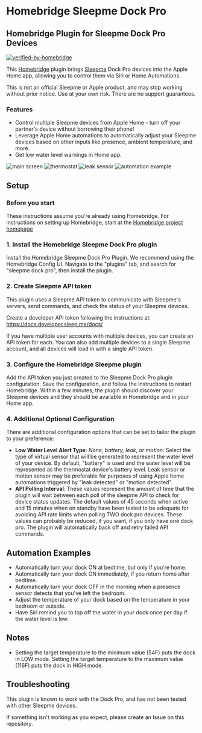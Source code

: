 # Homebridge Sleepme Dock Pro
## Homebridge Plugin for Sleepme Dock Pro Devices

[![verified-by-homebridge](https://badgen.net/badge/homebridge/verified/purple)](https://github.com/homebridge/homebridge/wiki/Verified-Plugins)

This [Homebridge](https://homebridge.io/) plugin brings [Sleepme](https://sleep.me/) Dock Pro devices into the Apple Home app, allowing you to control them via Siri or Home Automations.

This is not an official Sleepme or Apple product, and may stop working without prior notice. Use at your own risk. There are no support guarantees.

### Features

* Control multiple Sleepme devices from Apple Home - turn off your partner's device without borrowing their phone!
* Leverage Apple Home automations to automatically adjust your Sleepme devices based on other inputs like presence, ambient temperature, and more.
* Get low water level warnings in Home app.

![main screen](https://i.imgur.com/B1jF4X2.png) ![thermostat](https://i.imgur.com/xJps1Pq.png) ![leak sensor](https://i.imgur.com/Rkxw1OK.png) ![automation example](https://i.imgur.com/hUdXZ1C.png)

## Setup

### Before you start

These instructions assume you're already using Homebridge.
For instructions on setting up Homebridge, start at the [Homebridge project homepage](https://homebridge.io/)

### 1. Install the Homebridge Sleepme Dock Pro plugin

Install the Homebridge Sleepme Dock Pro Plugin. We recommend using the Homebridge Config UI. Navigate to the "plugins" tab, and search for "sleepme dock pro", then install the plugin.

### 2. Create Sleepme API token 
This plugin uses a Sleepme API token to communicate with Sleepme's servers, send commands, and check the status of your Sleepme devices.

Create a developer API token following the instructions at: https://docs.developer.sleep.me/docs/

If you have multiple user accounts with multiple devices, you can create an API token for each. You can also add multiple devices to a single Sleepme account, and all devices will load in with a single API token.

### 3. Configure the Homebridge Sleepme plugin 

Add the API token you just created to the Sleepme Dock Pro plugin configuration. Save the configuration, and follow the instructions to restart Homebridge. Within a few minutes, the plugin should discover your Sleepme devices and they should be available in Homebridge and in your Home app.

### 4. Additional Optional Configuration 

There are additional configuration options that can be set to tailor the plugin to your preference:

* **Low Water Level Alert Type**: _None, battery, leak, or motion_. Select the type of virtual sensor that will be generated to represent the water level of your device. By default, "battery" is used and the water level will be represented as the thermostat device's battery level. Leak sensor or motion sensor may be preferable for purposes of using Apple home automations triggered by "leak detected" or "motion detected".
* **API Polling Interval**: These values represent the amount of time that the plugin will wait between each poll of the sleepme API to check for device status updates. The default values of 45 seconds when active and 15 minutes when on standby have been tested to be adequate for avoiding API rate limits when polling TWO dock pro devices. These values can probably be reduced, if you want, if you only have one dock pro. The plugin will automatically back off and retry failed API commands.

## Automation Examples

* Automatically turn your dock ON at bedtime, but only if you're home.
* Automatically turn your dock ON immediately, if you return home after bedtime.
* Automatically turn your dock OFF in the morning when a presence sensor detects that you've left the bedroom.
* Adjust the temperature of your dock based on the temperature in your bedroom or outside.
* Have Siri remind you to top off the water in your dock once per day if the water level is low.

## Notes

* Setting the target temperature to the minimum value (54F) puts the dock in LOW mode. Setting the target temperature to the maximum value (116F) puts the dock in HIGH mode.
  
## Troubleshooting

This plugin is known to work with the Dock Pro, and has not been tested with other Sleepme devices.

If something isn't working as you expect, please create an Issue on this repository.
